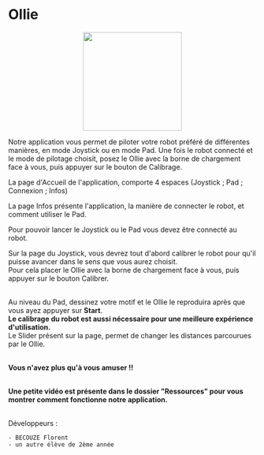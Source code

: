 # Ollie

<p align="center">
    <img src="https://images.vat19.com/covers/large/ollie.jpg" width="200"/>
</p>

Notre application vous permet de piloter votre robot préféré de différentes manières, en mode Joystick ou en mode Pad.
Une fois le robot connecté et le mode de pilotage choisit, posez le Ollie avec la borne de chargement face à vous,
puis appuyer sur le bouton de Calibrage.

La page d'Accueil de l'application, comporte 4 espaces (Joystick ; Pad ; Connexion ; Infos)

La page Infos présente l'application, la manière de connecter le robot, et comment utiliser le Pad.

Pour pouvoir lancer le Joystick ou le Pad vous devez être connecté au robot.

Sur la page du Joystick, vous devrez tout d'abord calibrer le robot pour qu'il puisse avancer dans le sens que vous aurez choisit.
<br/>Pour cela placer le Ollie avec la borne de chargement face à vous, puis appuyer sur le bouton Calibrer.


**<br/>**
Au niveau du Pad, dessinez votre motif et le Ollie le reproduira après que vous ayez appuyer sur **Start**.
**<br/>Le calibrage du robot est aussi nécessaire pour une meilleure expérience d'utilisation.**
<br/>Le Slider présent sur la page, permet de changer les distances parcourues par le Ollie.


**<br/>Vous n'avez plus qu'à vous amuser !!**


**<br/>Une petite vidéo est présente dans le dossier "Ressources" pour vous montrer comment fonctionne notre application.**



<br/>
Développeurs :

    - BECOUZE Florent
    - un autre élève de 2ème année
